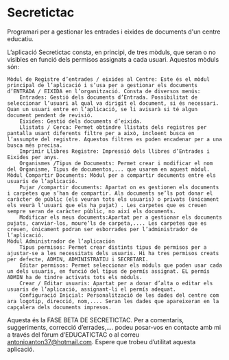 Secretictac
===========

Programari per a gestionar les entrades i eixides de documents d'un centre educatiu.

L’aplicació Secretictac consta, en principi, de tres mòduls, que seran o no visibles en funció dels permisos assignats a cada usuari. Aquestos mòduls són:

    Mòdul de Registre d’entrades / eixides al Centre: Este és el mòdul principal de l’aplicació i s’usa per a gestionar els documents d’ENTRADA / EIXIDA en l’organització. Consta de diversos menús:
        Entrades: Gestió dels documents d’Entrada. Possibilitat de seleccionar l’usuari al qual va dirigit el document, si és necessari. Quan un usuari entre en l’aplicació, se li avisarà si té algun document pendent de revisió.
        Eixides: Gestió dels documents d’eixida.
        Llistats / Cerca: Permet obtindre llistats dels registres per pantalla usant diferents filtre per a això, incloent busca en l’assumpte del registre. Aquestos filtres es poden encadenar per a una busca més precisa.
        Imprimir Llibres Registre: Impressió dels llibres d’Entrades i Eixides per anys.
        Organismes /Tipus de Documents: Permet crear i modificar el nom del Organisme, Tipus de documentos,... que usarem en aquest mòdul.
    Mòdul Compartir Documents: Mòdul per a compartir documents entre els usuaris de l’aplicació.
        Pujar /compartir documents: Apartat on es gestionen els documents i carpetes que s’han de compartir. Als documents se’ls pot donar el caràcter de públic (els veuran tots els usuaris) o privats (únicament els veurà l’usuari que els ha pujat) . Les carpetes que es creuen sempre seran de caràcter públic, no així els documents.
        Modificar els meus documents:Apartat per a gestionar els documents pujats, canviar-los, moure’ls de carpeta,.... Les carpetes que es creuen, únicament podran ser esborrades per l’administrador de l’aplicació.
    Mòdul Administrador de l’aplicación
        Tipus permisos: Permet crear distints tipus de permisos per a ajustar-se a les necessitats dels usuaris. Hi ha tres permisos creats per defecte, ADMIN, ADMINISTRATIU i SECRETARI.
        Editar permisos: Permet seleccionar els mòduls que poden usar cada un dels usuaris, en funció del tipus de permís assignat. EL permís ADMIN ha de tindre activats tots els mòduls.
        Crear / Editar usuaris: Apartat per a donar d’alta o editar els usuaris de l’aplicació, assignant-li el permís adequat.
        Configuració Inicial: Personalització de les dades del centre com ara logotip, direcció, nom,.... Seran les dades que apareixeran en la capçalera dels documents impresos.

Aquesta és la FASE BETA DE SECRETICTAC. Per a comentaris, suggeriments, correcció d’errades,.... podeu posar-vos en contacte amb mi a través del fòrum d’EDUCATICTAC o al correu antonioanton37@hotmail.com. Espere que trobeu d’utilitat aquesta aplicació. 
